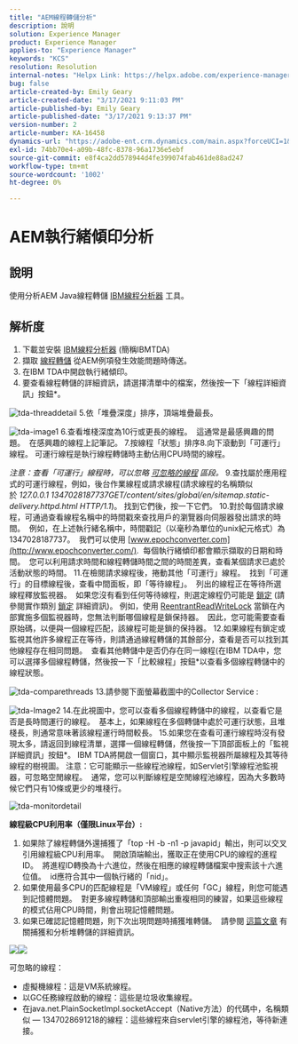 ```yaml
---
title: "AEM線程轉儲分析"
description: 說明
solution: Experience Manager
product: Experience Manager
applies-to: "Experience Manager"
keywords: "KCS"
resolution: Resolution
internal-notes: "Helpx Link: https://helpx.adobe.com/experience-manager/kb/thread-dump-analysis.html"
bug: false
article-created-by: Emily Geary
article-created-date: "3/17/2021 9:11:03 PM"
article-published-by: Emily Geary
article-published-date: "3/17/2021 9:13:37 PM"
version-number: 2
article-number: KA-16458
dynamics-url: "https://adobe-ent.crm.dynamics.com/main.aspx?forceUCI=1&pagetype=entityrecord&etn=knowledgearticle&id=e70a8345-6587-eb11-a812-000d3a593216"
exl-id: 74bb70e4-a09b-48fc-8378-96a1736e5ebf
source-git-commit: e8f4ca2dd578944d4fe399074fab461de88ad247
workflow-type: tm+mt
source-wordcount: '1002'
ht-degree: 0%

---
```


# AEM執行緒傾印分析

## 說明


使用分析AEM Java線程轉儲 [IBM線程分析器](http://www.ibm.com/developerworks/community/groups/service/html/communityview?communityUuid=2245aa39-fa5c-4475-b891-14c205f7333c) 工具。


## 解析度


1. 下載並安裝 [IBM線程分析器](https://www.ibm.com/developerworks/community/groups/service/html/communityview?communityUuid=2245aa39-fa5c-4475-b891-14c205f7333c) (簡稱IBMTDA)
2. 擷取 [線程轉儲](https://helpx.adobe.com/experience-manager/kb/TakeThreadDump.html) 從AEM例項發生效能問題時傳送。
3. 在IBM TDA中開啟執行緒傾印。
4. 要查看線程轉儲的詳細資訊，請選擇清單中的檔案，然後按一下「線程詳細資訊」按鈕\*。

![tda-threaddetail](https://helpx.adobe.com/content/dam/help/en/experience-manager/kb/thread-dump-analysis/_jcr_content/main-pars/image_1587732783/tda-threaddetail.png "tda-threaddetail")
5.依「堆疊深度」排序，頂端堆疊最長。

![tda-image1](https://helpx.adobe.com/content/dam/help/en/experience-manager/kb/thread-dump-analysis/_jcr_content/main-pars/image/tda-image1.png)
6.查看堆棧深度為10行或更長的線程。  這通常是最感興趣的問題。  在感興趣的線程上記筆記。
7.按線程「狀態」排序8.向下滾動到「可運行」線程。 可運行線程是執行線程轉儲時主動佔用CPU時間的線程。

*注意：查看「可運行」線程時，可以忽略 [可忽略的線程](https://helpx.adobe.com/experience-manager/kb/thread-dump-analysis.html#ignorethreads) 區段。*
9.查找屬於應用程式的可運行線程，例如，後台作業線程或請求線程(請求線程的名稱類似於 *127.0.0.1 1347028187737GET/content/sites/global/en/sitemap.static-delivery.httpd.html HTTP/1.1*)。 找到它們後，按一下它們。
10.對於每個請求線程，可通過查看線程名稱中的時間戳來查找用戶的瀏覽器向伺服器發出請求的時間。  例如，在上述執行緒名稱中，時間戳記（以毫秒為單位的unix紀元格式）為1347028187737。  我們可以使用 [www.epochconverter.com](http://www.epochconverter.com/).  每個執行緒傾印都會顯示擷取的日期和時間。  您可以利用請求時間和線程轉儲時間之間的時間差異，查看某個請求已處於活動狀態的時間。
11.在檢閱請求線程後，捲動其他「可運行」線程。  找到「可運行」的目標線程後，查看中間面板，即「等待線程」。  列出的線程正在等待所選線程釋放監視器。  如果您沒有看到任何等待線程，則選定線程仍可能是 [鎖定](http://docs.oracle.com/javase/1.5.0/docs/api/java/util/concurrent/locks/Lock.html) (請參閱實作類別 [鎖定](http://docs.oracle.com/javase/1.5.0/docs/api/java/util/concurrent/locks/Lock.html) 詳細資訊)。 例如，使用 [ReentrantReadWriteLock](http://docs.oracle.com/javase/1.5.0/docs/api/java/util/concurrent/locks/ReentrantReadWriteLock.html) 當鎖在內部實施多個監視器時，您無法判斷哪個線程是鎖保持器。  因此，您可能需要查看原始碼，以便與一個線程匹配，該線程可能是鎖的保持器。
12.如果線程有鎖定或監視其他許多線程正在等待，則請通過線程轉儲的其餘部分，查看是否可以找到其他線程存在相同問題。  查看其他轉儲中是否仍存在同一線程(在IBM TDA中，您可以選擇多個線程轉儲，然後按一下「比較線程」按鈕\*以查看多個線程轉儲中的線程狀態。

![tda-comparethreads](https://helpx.adobe.com/content/dam/help/en/experience-manager/kb/thread-dump-analysis/_jcr_content/main-pars/image_1159496390/tda-comparethreads.png)
13.請參閱下面螢幕截圖中的Collector Service :

![tda-Image2](https://helpx.adobe.com/content/dam/help/en/experience-manager/kb/thread-dump-analysis/_jcr_content/main-pars/image_1730877898/tda-Image2.png)
14.在此視圖中，您可以查看多個線程轉儲中的線程，以查看它是否是長時間運行的線程。  基本上，如果線程在多個轉儲中處於可運行狀態，且堆棧長，則通常意味著該線程運行時間較長。
15.如果您在查看可運行線程時沒有發現太多，請返回到線程清單，選擇一個線程轉儲，然後按一下頂部面板上的「監視詳細資訊」按鈕\*。 IBM TDA將開啟一個窗口，其中顯示監視器所屬線程及其等待線程的樹視圖。 注意：它可能顯示一些線程池線程，如Servlet引擎線程池監視器，可忽略空閒線程。  通常，您可以判斷線程是空閒線程池線程，因為大多數時候它們只有10條或更少的堆棧行。

![tda-monitordetail](https://helpx.adobe.com/content/dam/help/en/experience-manager/kb/thread-dump-analysis/_jcr_content/main-pars/image_1106466084/tda-monitordetail.png)




<b>線程級CPU利用率（僅限Linux平台）:</b>

1. 如果除了線程轉儲外還捕獲了「top -H -b -n1 -p javapid」輸出，則可以交叉引用線程級CPU利用率。  開啟頂端輸出，獲取正在使用CPU的線程的進程ID。  將進程ID轉換為十六進位，然後在相應的線程轉儲檔案中搜索該十六進位值。  id應符合其中一個執行緒的「nid」。
2. 如果使用最多CPU的匹配線程是「VM線程」或任何「GC」線程，則您可能遇到記憶體問題。  對更多線程轉儲和頂部輸出重複相同的練習，如果這些線程的模式佔用CPU時間，則會出現記憶體問題。
3. 如果已確認記憶體問題，則下次出現問題時捕獲堆轉儲。  請參閱 [這篇文章](https://helpx.adobe.com/experience-manager/kb/AnalyzeMemoryProblems.html) 有關捕獲和分析堆轉儲的詳細資訊。


![](https://helpx.adobe.com/libs/cq/ui/resources/0.gif)![](https://helpx.adobe.com/libs/cq/ui/resources/0.gif)

可忽略的線程：

- 虛擬機線程：這是VM系統線程。
- 以GC任務線程啟動的線程：這些是垃圾收集線程。
- 在java.net.PlainSocketImpl.socketAccept（Native方法）的代碼中，名稱類似 — 1347028691218的線程：這些線程來自servlet引擎的線程池，等待新連接。
